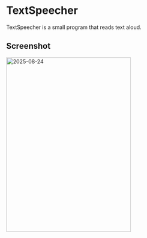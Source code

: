 # TextSpeecher
TextSpeecher is a small program that reads text aloud.
## Screenshot
<img width="332" height="463" alt="2025-08-24" src="https://github.com/user-attachments/assets/e33b3457-8376-44ee-b70c-f1913d7cdc0e" />
